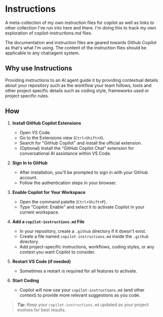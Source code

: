 # Instructions

A meta-collection of my own instruction files for copilot as well as links to
other collection I've run into here and there.  I'm doing this to track my own
exploration of copilot-instructions.md files.

The documentation and instruction files are geared towards Github Copilot as that's what I'm using.  The content of the instruction files should be applicable to any chat/agent system.

## Why use Instructions

Providing instructions to an AI agent guide it by providing contextual details
about your repository such as the workflow your team follows, tools and other
project specific details such as coding style, frameworks used or project
specific rules.

## How

1. **Install GitHub Copilot Extensions**  
   - Open VS Code.
   - Go to the Extensions view (`Ctrl+Shift+X`).
   - Search for "GitHub Copilot" and install the official extension.
   - (Optional) Install the "GitHub Copilot Chat" extension for conversational AI assistance within VS Code.

2. **Sign In to GitHub**  
   - After installation, you'll be prompted to sign in with your GitHub account.
   - Follow the authentication steps in your browser.

3. **Enable Copilot for Your Workspace**  
    - Open the command palette (`Ctrl+Shift+P`).
    - Type "Copilot: Enable" and select it to activate Copilot in your current workspace.

4. **Add a `copilot-instructions.md` File**  
   - In your repository, create a `.github` directory if it doesn't exist.
   - Create a file named `copilot-instructions.md` inside the `.github` directory.
   - Add project-specific instructions, workflows, coding styles, or any context you want Copilot to consider.

5. **Restart VS Code (if needed)**  
   - Sometimes a restart is required for all features to activate.

6. **Start Coding**  
   - Copilot will now use your `copilot-instructions.md` (and other context) to provide more relevant suggestions as you code.

> **Tip:** Keep your `copilot-instructions.md` updated as your project evolves for best results.
